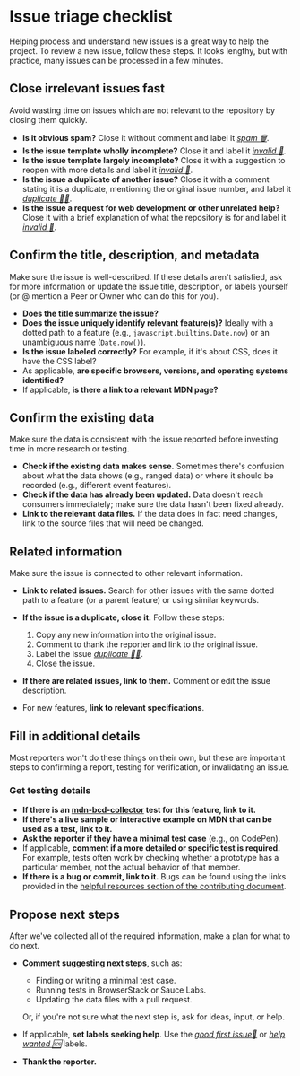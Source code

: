 # Issue triage checklist

Helping process and understand new issues is a great way to help the project. To review a new issue, follow these steps. It looks lengthy, but with practice, many issues can be processed in a few minutes.

## Close irrelevant issues fast

Avoid wasting time on issues which are not relevant to the repository by closing them quickly.

- **Is it obvious spam?** Close it without comment and label it [_spam :wastebasket:_](https://github.com/mdn/browser-compat-data/labels/spam%20%3Awastebasket%3A).
- **Is the issue template wholly incomplete?** Close it and label it [_invalid :no_entry_sign:_](https://github.com/mdn/browser-compat-data/labels/invalid%20%3Ano_entry_sign%3A).
- **Is the issue template largely incomplete?** Close it with a suggestion to reopen with more details and label it [_invalid :no_entry_sign:_](https://github.com/mdn/browser-compat-data/labels/invalid%20%3Ano_entry_sign%3A).
- **Is the issue a duplicate of another issue?** Close it with a comment stating it is a duplicate, mentioning the original issue number, and label it [_duplicate :dancing_women:_](https://github.com/mdn/browser-compat-data/labels/duplicate%20%3Adancing_women%3A).
- **Is the issue a request for web development or other unrelated help?** Close it with a brief explanation of what the repository is for and label it [_invalid :no_entry_sign:_](https://github.com/mdn/browser-compat-data/labels/invalid%20%3Ano_entry_sign%3A).

## Confirm the title, description, and metadata

Make sure the issue is well-described. If these details aren't satisfied, ask for more information or update the issue title, description, or labels yourself (or @ mention a Peer or Owner who can do this for you).

- **Does the title summarize the issue?**
- **Does the issue uniquely identify relevant feature(s)?** Ideally with a dotted path to a feature (e.g., `javascript.builtins.Date.now`) or an unambiguous name (`Date.now()`).
- **Is the issue labeled correctly?** For example, if it's about CSS, does it have the CSS label?
- As applicable, **are specific browsers, versions, and operating systems identified?**
- If applicable, **is there a link to a relevant MDN page?**

## Confirm the existing data

Make sure the data is consistent with the issue reported before investing time in more research or testing.

- **Check if the existing data makes sense.** Sometimes there's confusion about what the data shows (e.g., ranged data) or where it should be recorded (e.g., different event features).
- **Check if the data has already been updated.** Data doesn't reach consumers immediately; make sure the data hasn't been fixed already.
- **Link to the relevant data files.** If the data does in fact need changes, link to the source files that will need be changed.

## Related information

Make sure the issue is connected to other relevant information.

- **Link to related issues.** Search for other issues with the same dotted path to a feature (or a parent feature) or using similar keywords.
- **If the issue is a duplicate, close it.** Follow these steps:

  1. Copy any new information into the original issue.
  2. Comment to thank the reporter and link to the original issue.
  3. Label the issue [_duplicate :dancing_women:_](https://github.com/mdn/browser-compat-data/labels/duplicate%20%3Adancing_women%3A).
  4. Close the issue.

- **If there are related issues, link to them.** Comment or edit the issue description.
- For new features, **link to relevant specifications**.

## Fill in additional details

Most reporters won't do these things on their own, but these are important steps to confirming a report, testing for verification, or invalidating an issue.

### Get testing details

- **If there is an [mdn-bcd-collector](https://mdn-bcd-collector.gooborg.com/) test for this feature, link to it.**
- **If there's a live sample or interactive example on MDN that can be used as a test, link to it.**
- **Ask the reporter if they have a minimal test case** (e.g., on CodePen).
- If applicable, **comment if a more detailed or specific test is required.** For example, tests often work by checking whether a prototype has a particular member, not the actual behavior of that member.
- **If there is a bug or commit, link to it.** Bugs can be found using the links provided in the [helpful resources section of the contributing document](./contributing.md#helpful-resources).

## Propose next steps

After we've collected all of the required information, make a plan for what to do next.

- **Comment suggesting next steps**, such as:

  - Finding or writing a minimal test case.
  - Running tests in BrowserStack or Sauce Labs.
  - Updating the data files with a pull request.

  Or, if you're not sure what the next step is, ask for ideas, input, or help.

- If applicable, **set labels seeking help**. Use the [_good first issue:100:_](https://github.com/mdn/browser-compat-data/labels/good%20first%20issue%20%3A100%3A) or [_help wanted :sos:_](https://github.com/mdn/browser-compat-data/labels/help%20wanted%20%3Asos%3A) labels.

- **Thank the reporter.**
